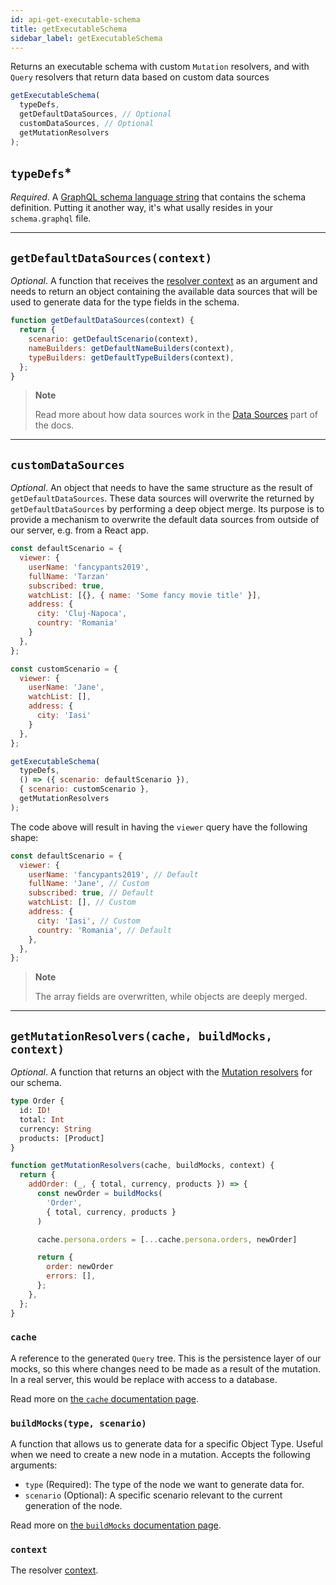 ```yaml
---
id: api-get-executable-schema
title: getExecutableSchema
sidebar_label: getExecutableSchema
---
```


Returns an executable schema with custom `Mutation` resolvers, and with `Query` resolvers that return data based on custom data sources

```javascript
getExecutableSchema(
  typeDefs,
  getDefaultDataSources, // Optional
  customDataSources, // Optional
  getMutationResolvers
);
```

## `typeDefs`\*

_Required_. A [GraphQL schema language string](/graphql-kimera/docs/glossary#schema-definition-language) that contains the schema definition. Putting it another way, it's what usally resides in your `schema.graphql` file.

---

## `getDefaultDataSources(context)`

_Optional_. A function that receives the [resolver context](/graphql-kimera/docs/glossary#resolver) as an argument and needs to return an object containing the available data sources that will be used to generate data for the type fields in the schema.

```javascript
function getDefaultDataSources(context) {
  return {
    scenario: getDefaultScenario(context),
    nameBuilders: getDefaultNameBuilders(context),
    typeBuilders: getDefaultTypeBuilders(context),
  };
}
```

> **Note**
>
> Read more about how data sources work in the [Data Sources](/graphql-kimera/docs/data-sources) part of the docs.

---

## `customDataSources`

_Optional_. An object that needs to have the same structure as the result of `getDefaultDataSources`. These data sources will overwrite the returned by `getDefaultDataSources` by performing a deep object merge. Its purpose is to provide a mechanism to overwrite the default data sources from outside of our server, e.g. from a React app.

```javascript
const defaultScenario = {
  viewer: {
    userName: 'fancypants2019',
    fullName: 'Tarzan'
    subscribed: true,
    watchList: [{}, { name: 'Some fancy movie title' }],
    address: {
      city: 'Cluj-Napoca',
      country: 'Romania'
    }
  },
};

const customScenario = {
  viewer: {
    userName: 'Jane',
    watchList: [],
    address: {
      city: 'Iasi'
    }
  },
};

getExecutableSchema(
  typeDefs,
  () => ({ scenario: defaultScenario }),
  { scenario: customScenario },
  getMutationResolvers
);
```

The code above will result in having the `viewer` query have the following shape:

```javascript
const defaultScenario = {
  viewer: {
    userName: 'fancypants2019', // Default
    fullName: 'Jane', // Custom
    subscribed: true, // Default
    watchList: [], // Custom
    address: {
      city: 'Iasi', // Custom
      country: 'Romania', // Default
    },
  },
};
```

> **Note**
>
> The array fields are overwritten, while objects are deeply merged.

---

## `getMutationResolvers(cache, buildMocks, context)`

_Optional_. A function that returns an object with the [Mutation resolvers](https://www.apollographql.com/docs/tutorial/resolvers.html#mutation) for our schema.

```graphql
type Order {
  id: ID!
  total: Int
  currency: String
  products: [Product]
}
```

```javascript
function getMutationResolvers(cache, buildMocks, context) {
  return {
    addOrder: (_, { total, currency, products }) => {
      const newOrder = buildMocks(
        'Order',
        { total, currency, products }
      )

      cache.persona.orders = [...cache.persona.orders, newOrder]

      return {
        order: newOrder
        errors: [],
      };
    },
  };
}
```

### `cache`

A reference to the generated `Query` tree. This is the persistence layer of our mocks, so this where changes need to be made as a result of the mutation. In a real server, this would be replace with access to a database.

Read more on [the `cache` documentation page](/graphql-kimera/docs/api-cache).

### `buildMocks(type, scenario)`

A function that allows us to generate data for a specific Object Type. Useful when we need to create a new node in a mutation. Accepts the following arguments:

- `type` (Required): The type of the node we want to generate data for.
- `scenario` (Optional): A specific scenario relevant to the current generation of the node.

Read more on [the `buildMocks` documentation page](/graphql-kimera/docs/build-mocks).

### `context`

The resolver [context](/graphql-kimera/docs/glossary#context).
